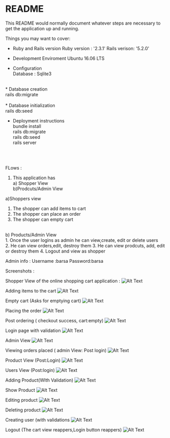 # README

This README would normally document whatever steps are necessary to get the
application up and running.

Things you may want to cover:

* Ruby and Rails version
Ruby version : '2.3.1'
Rails verison: '5.2.0'
* Development Enviroment
Ubuntu 16.06 LTS 

* Configuration <br />
Database : Sqlite3 <br />
<br />
* Database creation <br />
rails db:migrate <br />
<br />
* Database initialization <br />
rails db:seed <br />



* Deployment instructions <br />
bundle install <br />
rails db:migrate <br />
rails db:seed <br />
rails server <br />
<br />
<br />

FLows : <br />
1. This application has <br />
a) Shopper View <br />
b)Prodcuts/Admin View <br />

a)Shoppers view <br />
1. The shopper can add items to cart <br />
2. The shopper can place an order <br />
3. The shopper can empty cart
<br />
b) Products/Admin View<br />
1. Once the user logins as admin he can  view,create, edit or delete users<br />
2. He can view orders,edit, destroy them
3. He can view prodcuts, add, edit or destroy them
4. Logout and view as shopper


Admin info :
Username :barsa
Password:barsa

Screenshots :

Shopper View of the online shopping cart application :
![Alt Text](https://raw.githubusercontent.com/barsanayak/interviewquestions/master/1-shopper-view.png)

Adding items to the cart
![Alt Text](https://raw.githubusercontent.com/barsanayak/interviewquestions/master/2-added-to-cart.png)

Empty cart (Asks for emptying cart)
![Alt Text](https://raw.githubusercontent.com/barsanayak/interviewquestions/master/19-empty-cart.png)

Placing the order 
![Alt Text](https://raw.githubusercontent.com/barsanayak/interviewquestions/master/3-on-checkout.png)

Post ordering ( checkout success, cart:empty)
![Alt Text](https://raw.githubusercontent.com/barsanayak/interviewquestions/master/4-place-order.png)

Login page with validation
![Alt Text](https://raw.githubusercontent.com/barsanayak/interviewquestions/master/5-login.png)

Admin View 
![Alt Text](https://raw.githubusercontent.com/barsanayak/interviewquestions/master/6-admin-view.png)

Viewing orders placed ( admin View: Post login)
![Alt Text](https://raw.githubusercontent.com/barsanayak/interviewquestions/master/7-orders-admin-view.png)

Product View (Post:Login)
![Alt Text](https://raw.githubusercontent.com/barsanayak/interviewquestions/master/8-product-view.png)

Users View (Post:login)
![Alt Text](https://raw.githubusercontent.com/barsanayak/interviewquestions/master/9-user-view.png)

Adding Product(WIth Validation)
![Alt Text](https://raw.githubusercontent.com/barsanayak/interviewquestions/master/10-product%20validation.png)


Show Product
![Alt Text](https://raw.githubusercontent.com/barsanayak/interviewquestions/master/12-product-view.png)

Editing product
![Alt Text](https://raw.githubusercontent.com/barsanayak/interviewquestions/master/15-editing-product.png)

Deleting product
![Alt Text](https://raw.githubusercontent.com/barsanayak/interviewquestions/master/16-dleting-product.png)

Creating user (with validations
![Alt Text](https://raw.githubusercontent.com/barsanayak/interviewquestions/master/17-create-user.png)

Logout (The cart view reappers,Login button reappers)
![Alt Text](https://github.com/barsanayak/interviewquestions/blob/master/17-logout.png)




